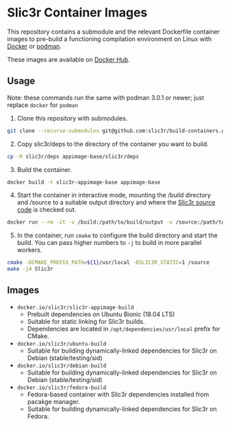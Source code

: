 # Slic3r Container Images

This repository contains a submodule and the relevant Dockerfile container images to pre-build a functioning compilation environment on Linux with [Docker](https://www.docker.com/) or [podman](podman.io).

These images are available on [Docker Hub](https://hub.docker.com/repository/docker/slic3r/appimage-build).
 
## Usage

Note: these commands run the same with podman 3.0.1 or newer; just replace `docker` for `podman`

1. Clone this repository with submodules.
```bash
git clone --recurse-submodules git@github.com:slic3r/build-containers.git
```
2. Copy slic3r/deps to the directory of the container you want to build.
```bash
cp -R slic3r/deps appimage-base/slic3r/deps
```
3. Build the container. 
```bash
docker build -t slic3r-appimage-base appimage-base
```
4. Start the container in interactive mode, mounting the /build directory and /source to a suitable output directory and where the [Slic3r source code](https://github.com/slic3r/Slic3r) is checked out. 
```bash
docker run --rm -it -v /build:/path/to/build/output -v /source:/path/to/Slic3r/source slic3r-appimage-base
```
5. In the container, run `cmake` to configure the build directory and start the build. You can pass higher numbers to `-j` to build in more parallel workers.
```bash
cmake -DCMAKE_PREFIX_PATH=${1}/usr/local -DSLIC3R_STATIC=1 /source
make -j4 Slic3r
``` 

## Images

* `docker.io/slic3r/slic3r-appimage-build`
    * Prebuilt dependencies on Ubuntu Bionic (18.04 LTS)
    * Suitable for static linking for Slic3r builds.
    * Dependencies are located in `/opt/dependencies/usr/local` prefix for CMake.
* `docker.io/slic3r/ubuntu-build`
    * Suitable for building dynamically-linked dependencies for Slic3r on Debian (stable/testing/sid)
* `docker.io/slic3r/debian-build`
    * Suitable for building dynamically-linked dependencies for Slic3r on Debian (stable/testing/sid)
* `docker.io/slic3r/fedora-build`
    * Fedora-based container with Slic3r dependencies installed from pacakge manager. 
    * Suitable for building dynamically-linked dependencies for Slic3r on Fedora. 
